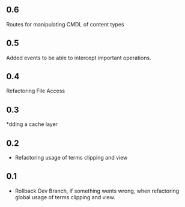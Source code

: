 ## 0.6
Routes for manipulating CMDL of content types
## 0.5
Added events to be able to intercept important operations.
## 0.4
Refactoring File Access
## 0.3
*dding a cache layer
## 0.2
* Refactoring usage of terms clipping and view
## 0.1
* Rollback Dev Branch, if something wents wrong, when refactoring global usage of terms clipping and view.